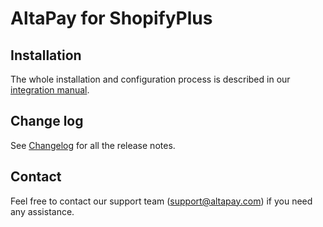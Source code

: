 # AltaPay for ShopifyPlus

## Installation

The whole installation and configuration process is described in our [integration manual](https://documentation.altapay.com/Content/Plugins/Shopify/1%20Shopify%20Overview.htm).

## Change log

See [Changelog](CHANGELOG.md) for all the release notes.

## Contact
Feel free to contact our support team (support@altapay.com) if you need any assistance.
